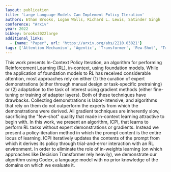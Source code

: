 ```yaml
---
layout: publication
title: 'Large Language Models Can Implement Policy Iteration'
authors: Ethan Brooks, Logan Walls, Richard L. Lewis, Satinder Singh
conference: "Arxiv"
year: 2022
bibkey: brooks2022large
additional_links:
  - {name: "Paper", url: 'https://arxiv.org/abs/2210.03821'}
tags: ['Attention Mechanism', 'Agentic', 'Transformer', 'Few-Shot', 'Training Techniques', 'Model Architecture', 'Fine-Tuning', 'Prompting', 'Reinforcement Learning', 'In-Context Learning', 'Pretraining Methods']
---
```

This work presents In-Context Policy Iteration, an algorithm for performing
Reinforcement Learning (RL), in-context, using foundation models. While the
application of foundation models to RL has received considerable attention,
most approaches rely on either (1) the curation of expert demonstrations
(either through manual design or task-specific pretraining) or (2) adaptation
to the task of interest using gradient methods (either fine-tuning or training
of adapter layers). Both of these techniques have drawbacks. Collecting
demonstrations is labor-intensive, and algorithms that rely on them do not
outperform the experts from which the demonstrations were derived. All gradient
techniques are inherently slow, sacrificing the "few-shot" quality that made
in-context learning attractive to begin with. In this work, we present an
algorithm, ICPI, that learns to perform RL tasks without expert demonstrations
or gradients. Instead we present a policy-iteration method in which the prompt
content is the entire locus of learning. ICPI iteratively updates the contents
of the prompt from which it derives its policy through trial-and-error
interaction with an RL environment. In order to eliminate the role of
in-weights learning (on which approaches like Decision Transformer rely
heavily), we demonstrate our algorithm using Codex, a language model with no
prior knowledge of the domains on which we evaluate it.
